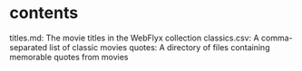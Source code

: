 # contents 
titles.md: The movie titles in the WebFlyx collection 
classics.csv: A comma-separated list of classic movies 
quotes: A directory of files containing memorable quotes from movies

